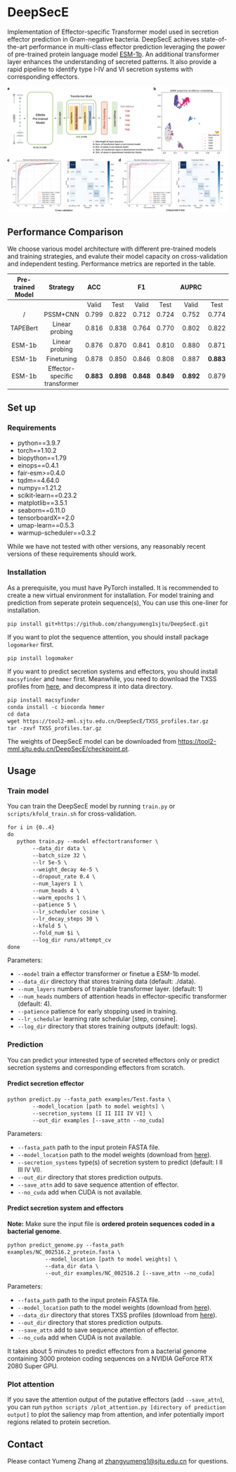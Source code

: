 # DeepSecE

Implementation of Effector-specific Transformer model used in secretion effector prediction in Gram-negative bacteria. DeepSecE achieves state-of-the-art performance in multi-class effector prediction leveraging the power of  pre-trained protein language model [ESM-1b](https://github.com/facebookresearch/esm). An additional transformer layer enhances the understanding of secreted patterns. It also provide a rapid pipeline to identify type I-IV and VI secretion systems with corresponding effectors.

![](summary.png)

## Performance Comparison

We choose various model architecture with different pre-trained models and training strategies, and evalute their model capacity on cross-validation and independent testing. Performance metrics are reported in the table.

| Pre-trained   Model |           Strategy           |       ACC       |                |       F1       |                |      AUPRC      |                |
| :-----------------: | :---------------------------: | :-------------: | :-------------: | :-------------: | :-------------: | :-------------: | :-------------: |
|                    |                              |      Valid      |      Test      |      Valid      |      Test      |      Valid      |      Test      |
|          /          |           PSSM+CNN           |      0.799      |      0.822      |      0.712      |      0.724      |      0.752      |      0.774      |
|      TAPEBert      |        Linear probing        |      0.816      |      0.838      |      0.764      |      0.770      |      0.802      |      0.822      |
|       ESM-1b       |        Linear probing        |      0.876      |      0.870      |      0.841      |      0.810      |      0.880      |      0.871      |
|       ESM-1b       |          Finetuning          |      0.878      |      0.850      |      0.846      |      0.808      |      0.887      | **0.883** |
|       ESM-1b       | Effector-specific transformer | **0.883** | **0.898** | **0.848** | **0.849** | **0.892** |      0.879      |

## Set up

### Requirements

- python==3.9.7
- torch==1.10.2
- biopython==1.79
- einops==0.4.1
- fair-esm>=0.4.0
- tqdm==4.64.0
- numpy==1.21.2
- scikit-learn==0.23.2
- matplotlib==3.5.1
- seaborn==0.11.0
- tensorboardX==2.0
- umap-learn==0.5.3
- warmup-scheduler==0.3.2

While we have not tested with other versions, any reasonably recent versions of these requirements should work.

### Installation

As a prerequisite, you must have PyTorch installed. It is recommended to create a new virtual environment for installation. For model training and prediction from seperate protein sequence(s), You can use this one-liner for installation.

```shell
pip install git+https://github.com/zhangyumeng1sjtu/DeepSecE.git
```

If you want to plot the sequence attention, you should install package `logomarker` first.

```shell
pip install logomaker
```

If you want to predict secretion systems and effectors, you should install `macsyfinder` and `hmmer` first. Meanwhile, you need to download the TXSS profiles from [here](https://tool2-mml.sjtu.edu.cn/DeepSecE/TXSS_profiles.tar.gz), and decompress it into data directory.

```shell
pip install macsyfinder
conda install -c bioconda hmmer
cd data
wget https://tool2-mml.sjtu.edu.cn/DeepSecE/TXSS_profiles.tar.gz
tar -zxvf TXSS_profiles.tar.gz
```

The weights of DeepSecE model can be downloaded from https://tool2-mml.sjtu.edu.cn/DeepSecE/checkpoint.pt.

## Usage

### Train model

You can train the DeepSecE model by running `train.py` or `scripts/kfold_train.sh` for cross-validation.

```shell
for i in {0..4}
do
   python train.py --model effectortransformer \
		--data_dir data \
		--batch_size 32 \
		--lr 5e-5 \
		--weight_decay 4e-5 \
		--dropout_rate 0.4 \
		--num_layers 1 \
		--num_heads 4 \
		--warm_epochs 1 \
		--patience 5 \
		--lr_scheduler cosine \
		--lr_decay_steps 30 \
		--kfold 5 \
		--fold_num $i \
		--log_dir runs/attempt_cv
done
```

 Parameters:

- `--model` train a effector transformer or finetue a ESM-1b model.
- `--data_dir` directory that stores training data (default: ./data).
- `--num_layers` numbers of trainable transformer layer. (default: 1)
- `--num_heads` numbers of attention heads in effector-specific transformer (default: 4).
- `--patience` patience for early stopping used in training.
- `--lr_schedular` learning rate schedular [step, consine].
- `--log_dir` directory that stores training outputs (default: logs).

### Prediction

You can predict your interested type of secreted effectors only or predict secretion systems and corresponding effectors  from scratch.

#### Predict secretion effector

```shell
python predict.py --fasta_path examples/Test.fasta \
		--model_location [path to model weights] \
		--secretion_systems [I II III IV VI] \
		--out_dir examples [--save_attn --no_cuda]
```

Parameters:

- `--fasta_path` path to the input protein FASTA file.
- `--model_location` path to the model weights (download from [here](https://tool2-mml.sjtu.edu.cn/DeepSecE/checkpoint.pt)).
- `--secretion_systems` type(s) of secretion system to predict (default: I II III IV VI).
- `--out_dir` directory that stores prediction outputs.
- `--save_attn` add to save sequence attention of effector.
- `--no_cuda` add when CUDA is not available.

#### Predict secretion system and effectors

**Note:** Make sure the input file is **ordered protein sequences coded in a bacterial genome**.

```shell
python predict_genome.py --fasta_path examples/NC_002516.2_protein.fasta \
			--model_location [path to model weights] \
			--data_dir data \
			--out_dir examples/NC_002516.2 [--save_attn --no_cuda]
```

Parameters:

- `--fasta_path` path to the input protein FASTA file.
- `--model_location` path to the model weights (download from [here](https://tool2-mml.sjtu.edu.cn/DeepSecE/checkpoint.pt)).
- `--data_dir` directory that stores TXSS profiles (download from [here](https://tool2-mml.sjtu.edu.cn/DeepSecE/TXSS_profiles.tar.gz)).
- `--out_dir` directory that stores prediction outputs.
- `--save_attn` add to save sequence attention of effector.
- `--no_cuda` add when CUDA is not available.

It takes about 5 minutes to predict effectors from a bacterial genome containing 3000 proteion coding sequences on a NVIDIA GeForce RTX 2080 Super GPU.

### Plot attention

If you save the attention output of the putative effectors (add `--save_attn`), you can run `python scripts /plot_attention.py [directory of prediction output]` to plot the saliency map from attention, and infer potentially import regions related to protein secretion.

## Contact

Please contact Yumeng Zhang at [zhangyumeng1@sjtu.edu.cn](mailto:zhangyumeng1@sjtu.edu.cn) for questions.
